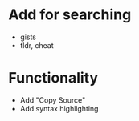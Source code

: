 # Add for searching
* gists
* tldr, cheat

# Functionality
* Add "Copy Source"
* Add syntax highlighting


